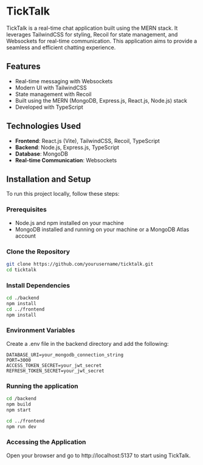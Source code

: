 # TickTalk

TickTalk is a real-time chat application built using the MERN stack. It leverages TailwindCSS for styling, Recoil for state management, and Websockets for real-time communication. This application aims to provide a seamless and efficient chatting experience.

## Features

- Real-time messaging with Websockets
- Modern UI with TailwindCSS
- State management with Recoil
- Built using the MERN (MongoDB, Express.js, React.js, Node.js) stack
- Developed with TypeScript

## Technologies Used

- **Frontend**: React.js (Vite), TailwindCSS, Recoil, TypeScript
- **Backend**: Node.js, Express.js, TypeScript
- **Database**: MongoDB
- **Real-time Communication**: Websockets

## Installation and Setup

To run this project locally, follow these steps:

### Prerequisites

- Node.js and npm installed on your machine
- MongoDB installed and running on your machine or a MongoDB Atlas account

### Clone the Repository

```bash
git clone https://github.com/yourusername/ticktalk.git
cd ticktalk
```

### Install Dependencies

```bash
cd ./backend
npm install
cd ../frontend
npm install
```
### Environment Variables

Create a .env file in the backend directory and add the following:
```
DATABASE_URI=your_mongodb_connection_string
PORT=3000
ACCESS_TOKEN_SECRET=your_jwt_secret
REFRESH_TOKEN_SECRET=your_jwt_secret
```

### Running the application

```bash
cd /backend
npm build
npm start

cd ../frontend
npm run dev
```

### Accessing the Application
Open your browser and go to http://localhost:5137 to start using TickTalk.



